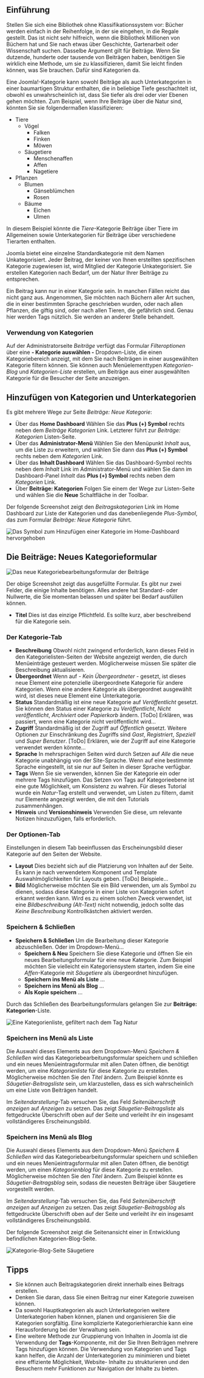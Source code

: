<!-- Filename: J4.x:Create_and_Manage_Article_Categories / Display title: Beiträge: Kategorien -->

## Einführung

Stellen Sie sich eine Bibliothek ohne Klassifikationssystem vor: Bücher werden einfach in der Reihenfolge, in der sie eingehen, in die Regale gestellt. Das ist nicht sehr hilfreich, wenn die Bibliothek Millionen von Büchern hat und Sie nach etwas über Geschichte, Gartenarbeit oder Wissenschaft suchen. Dasselbe Argument gilt für Beiträge. Wenn Sie dutzende, hunderte oder tausende von Beiträgen haben, benötigen Sie wirklich eine Methode, um sie zu klassifizieren, damit Sie leicht finden können, was Sie brauchen. Dafür sind Kategorien da.

Eine Joomla!-Kategorie kann sowohl Beiträge als auch Unterkategorien in einer baumartigen Struktur enthalten, die in beliebige Tiefe geschachtelt ist, obwohl es unwahrscheinlich ist, dass Sie tiefer als drei oder vier Ebenen gehen möchten. Zum Beispiel, wenn Ihre Beiträge über die Natur sind, könnten Sie sie folgendermaßen klassifizieren:

- Tiere
  - Vögel
    - Falken
    - Finken
    - Möwen
  - Säugetiere
    - Menschenaffen
    - Affen
    - Nagetiere
- Pflanzen
  - Blumen
    - Gänseblümchen
    - Rosen
  - Bäume
    - Eichen
    - Ulmen

In diesem Beispiel könnte die *Tiere*-Kategorie Beiträge über Tiere im Allgemeinen sowie Unterkategorien für Beiträge über verschiedene Tierarten enthalten.

Joomla bietet eine einzelne Standardkategorie mit dem Namen Unkategorisiert. Jeder Beitrag, der keiner von Ihnen erstellten spezifischen Kategorie zugewiesen ist, wird Mitglied der Kategorie Unkategorisiert. Sie erstellen Kategorien nach Bedarf, um der Natur Ihrer Beiträge zu entsprechen.

Ein Beitrag kann nur in einer Kategorie sein. In manchen Fällen reicht das nicht ganz aus. Angenommen, Sie möchten nach Büchern aller Art suchen, die in einer bestimmten Sprache geschrieben wurden, oder nach allen Pflanzen, die giftig sind, oder nach allen Tieren, die gefährlich sind. Genau hier werden Tags nützlich. Sie werden an anderer Stelle behandelt.

### Verwendung von Kategorien

Auf der Administratorseite *Beiträge* verfügt das Formular *Filteroptionen* über eine **- Kategorie auswählen -** Dropdown-Liste, die einen Kategoriebereich anzeigt, mit dem Sie nach Beiträgen in einer ausgewählten Kategorie filtern können. Sie können auch Menüelementtypen *Kategorien-Blog* und *Kategorien-Liste* erstellen, um Beiträge aus einer ausgewählten Kategorie für die Besucher der Seite anzuzeigen.

## Hinzufügen von Kategorien und Unterkategorien

Es gibt mehrere Wege zur Seite *Beiträge: Neue Kategorie*:

- Über das **Home Dashboard** Wählen Sie das **Plus (+) Symbol** rechts neben dem 
  *Beiträge Kategorien* Link. Letzterer führt zur *Beiträge: Kategorien* 
  Listen-Seite.
- Über das **Administrator-Menü** Wählen Sie den Menüpunkt *Inhalt* aus, um die Liste zu erweitern, und wählen Sie dann das **Plus (+) Symbol** rechts neben dem *Kategorien* Link.
- Über das **Inhalt Dashboard** Wählen Sie das Dashboard-Symbol rechts neben dem *Inhalt* Link im Administrator-Menü und wählen Sie dann im Dashboard-Panel *Inhalt* das **Plus (+) Symbol** rechts neben dem *Kategorien* Link.
- Über **Beiträge: Kategorien** Folgen Sie einem der Wege zur Listen-Seite und wählen Sie die **Neue** Schaltfläche in der Toolbar.

Der folgende Screenshot zeigt den *Beitragskategorien* Link im Home Dashboard zur Liste der Kategorien und das danebenliegende *Plus-Symbol*, das zum Formular *Beiträge: Neue Kategorie* führt.

![Das Symbol zum Hinzufügen einer Kategorie im Home-Dashboard hervorgehoben](../../../en/images/articles/category-add-via-home-dashboard.png)

## Die Beiträge: Neues Kategorieformular

![Das neue Kategoriebearbeitungsformular der Beiträge](../../../en/images/getting-started/article-category-edit.png)

Der obige Screenshot zeigt das ausgefüllte Formular. Es gibt nur zwei Felder, die einige Inhalte benötigen. Alles andere hat Standard- oder Nullwerte, die Sie momentan belassen und später bei Bedarf ausfüllen können.

- **Titel** Dies ist das einzige Pflichtfeld. Es sollte kurz, aber beschreibend für die Kategorie sein.

### Der Kategorie-Tab

- **Beschreibung** Obwohl nicht zwingend erforderlich, kann dieses Feld in den Kategorielisten-Seiten der Website angezeigt werden, die durch Menüeinträge gesteuert werden. Möglicherweise müssen Sie später die Beschreibung aktualisieren.
- **Übergeordnet** Wenn auf *- Kein Übergeordneter -* gesetzt, ist dieses neue Element eine potenzielle übergeordnete Kategorie für andere Kategorien. Wenn eine andere Kategorie als übergeordnet ausgewählt wird, ist dieses neue Element eine Unterkategorie.
- **Status** Standardmäßig ist eine neue Kategorie auf *Veröffentlicht* gesetzt. Sie können den Status einer Kategorie zu *Veröffentlicht*, *Nicht veröffentlicht*, *Archiviert* oder *Papierkorb* ändern.
  [ToDo] Erklären, was passiert, wenn eine Kategorie nicht veröffentlicht wird...
- **Zugriff** Standardmäßig ist der Zugriff auf *Öffentlich* gesetzt. Weitere Optionen zur Einschränkung des Zugriffs sind *Gast*, *Registriert*, *Speziell* und *Super Benutzer*.
  [ToDo] Erklären, wie der Zugriff auf eine Kategorie verwendet werden könnte...
- **Sprache** In mehrsprachigen Seiten wird durch Setzen auf *Alle* die neue Kategorie unabhängig von der Site-Sprache. Wenn auf eine bestimmte Sprache eingestellt, ist sie nur auf Seiten in dieser Sprache verfügbar.
- **Tags** Wenn Sie sie verwenden, können Sie der Kategorie ein oder mehrere Tags hinzufügen. Das Setzen von Tags auf Kategorieebene ist eine gute Möglichkeit, um Konsistenz zu wahren. Für dieses Tutorial wurde ein *Natur*-Tag erstellt und verwendet, um Listen zu filtern, damit nur Elemente angezeigt werden, die mit den Tutorials zusammenhängen.
- **Hinweis** und **Versionshinweis** Verwenden Sie diese, um relevante Notizen hinzuzufügen, falls erforderlich.

### Der Optionen-Tab

Einstellungen in diesem Tab beeinflussen das Erscheinungsbild dieser Kategorie auf den Seiten der Website.

- **Layout** Dies bezieht sich auf die Platzierung von Inhalten auf der Seite. Es kann je nach verwendetem Komponent und Template Auswahlmöglichkeiten für Layouts geben.
  [ToDo] Beispiele...
- **Bild** Möglicherweise möchten Sie ein Bild verwenden, um als Symbol zu dienen, sodass diese Kategorie in einer Liste von Kategorien sofort erkannt werden kann. Wird es zu einem solchen Zweck verwendet, ist eine *Bildbeschreibung (Alt-Text)* nicht notwendig, jedoch sollte das *Keine Beschreibung* Kontrollkästchen aktiviert werden.

### Speichern & Schließen

- **Speichern & Schließen** Um die Bearbeitung dieser Kategorie abzuschließen. Oder im Dropdown-Menü...
  - **Speichern & Neu** Speichern Sie diese Kategorie und öffnen Sie ein neues Bearbeitungsformular für eine neue Kategorie. Zum Beispiel möchten Sie vielleicht ein Kategoriensystem starten, indem Sie eine *Affen*-Kategorie mit *Säugetiere* als übergeordnet hinzufügen.
  - **Speichern ins Menü als Liste** ...
  - **Speichern ins Menü als Blog** ...
  - **Als Kopie speichern** ...

Durch das Schließen des Bearbeitungsformulars gelangen Sie zur **Beiträge: Kategorien**-Liste.

![Eine Kategorienliste, gefiltert nach dem Tag Natur](../../../en/images/articles/categories-list.png)

### Speichern ins Menü als Liste

Die Auswahl dieses Elements aus dem Dropdown-Menü *Speichern & Schließen* wird das Kategoriebearbeitungsformular speichern und schließen und ein neues Menüeintragsformular mit allen Daten öffnen, die benötigt werden, um eine *Kategorienliste* für diese Kategorie zu erstellen. Möglicherweise möchten Sie den *Titel* ändern. Zum Beispiel könnte es *Säugetier-Beitragsliste* sein, um klarzustellen, dass es sich wahrscheinlich um eine Liste von Beiträgen handelt.

Im *Seitendarstellung*-Tab versuchen Sie, das Feld *Seitenüberschrift anzeigen* auf *Anzeigen* zu setzen. Das zeigt *Säugetier-Beitragsliste* als fettgedruckte Überschrift oben auf der Seite und verleiht ihr ein insgesamt vollständigeres Erscheinungsbild.

### Speichern ins Menü als Blog

Die Auswahl dieses Elements aus dem Dropdown-Menü *Speichern & Schließen* wird das Kategoriebearbeitungsformular speichern und schließen und ein neues Menüeintragsformular mit allen Daten öffnen, die benötigt werden, um einen *Kategorienblog* für diese Kategorie zu erstellen. Möglicherweise möchten Sie den *Titel* ändern. Zum Beispiel könnte es *Säugetier-Beitragsblog* sein, sodass die neuesten Beiträge über Säugetiere vorgestellt werden.

Im *Seitendarstellung*-Tab versuchen Sie, das Feld *Seitenüberschrift anzeigen* auf *Anzeigen* zu setzen. Das zeigt *Säugetier-Beitragsblog* als fettgedruckte Überschrift oben auf der Seite und verleiht ihr ein insgesamt vollständigeres Erscheinungsbild.

Der folgende Screenshot zeigt die Seitenansicht einer in Entwicklung befindlichen Kategorien-Blog-Seite.

![Kategorie-Blog-Seite Säugetiere](../../../en/images/articles/article-mammals-articles-blog-site-view.png)

## Tipps

- Sie können auch Beitragskategorien direkt innerhalb eines Beitrags erstellen.
- Denken Sie daran, dass Sie einen Beitrag nur einer Kategorie zuweisen können.
- Da sowohl Hauptkategorien als auch Unterkategorien weitere
  Unterkategorien haben können, planen und organisieren Sie die Kategorien sorgfältig. Eine komplizierte
  Kategorierhierarchie kann eine Herausforderung bei der Verwaltung sein.
- Eine weitere Methode zur Gruppierung von Inhalten in Joomla ist die Verwendung der **Tags**-Komponente, mit der Sie Ihren Beiträgen mehrere Tags hinzufügen können.
  Die Verwendung von Kategorien und Tags kann helfen, die Anzahl der
  Unterkategorien zu minimieren und bietet eine effiziente Möglichkeit, Website-
  Inhalte zu strukturieren und den Besuchern mehr Funktionen zur Navigation 
  der Inhalte zu bieten.

